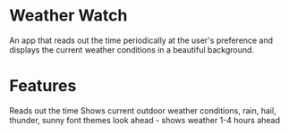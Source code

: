 #  Weather Watch

An app that reads out the time periodically at the user's preference and displays the current weather conditions in a beautiful background.

# Features
Reads out the time
Shows current outdoor weather conditions, rain, hail, thunder, sunny
font themes
look ahead - shows weather 1-4 hours ahead

